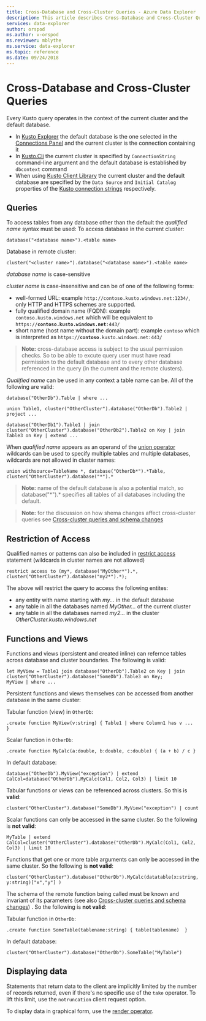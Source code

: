 ```yaml
---
title: Cross-Database and Cross-Cluster Queries - Azure Data Explorer | Microsoft Docs
description: This article describes Cross-Database and Cross-Cluster Queries in Azure Data Explorer.
services: data-explorer
author: orspod
ms.author: v-orspod
ms.reviewer: mblythe
ms.service: data-explorer
ms.topic: reference
ms.date: 09/24/2018
---
```

# Cross-Database and Cross-Cluster Queries

Every Kusto query operates in the context of the current cluster and the default database.
* In [Kusto Explorer](../tools/kusto-explorer.md) the default database is the one selected in the [Connections Panel](../tools/kusto-explorer.md#connections-panel) and the current cluster is the connection containing it
* In [Kusto.Cli](../tools/kusto-cli.md) the current cluster is specified by `ConnectionString` command-line argument and the default database is established by `dbcontext` command 
* When using [Kusto Client Library](../api/netfx/about-kusto-data.md) the current cluster and the default database are specified by the `Data Source` and `Initial Catalog` properties of 
  the [Kusto connection strings](../api/connection-strings/kusto.md) respectively.

## Queries
To access tables from any database other than the default the *qualified name* syntax must be used:
To access database in the current cluster:
```kusto
database("<database name>").<table name>
```
Database in remote cluster:
```kusto
cluster("<cluster name>").database("<database name>").<table name>
```

*database name* is case-sensitive

*cluster name* is case-insensitive and can be of one of the following forms:
* well-formed URL: example `http://contoso.kusto.windows.net:1234/`, only HTTP and HTTPS schemes are supported.
* fully qualified domain name (FQDN): example `contoso.kusto.windows.net` which will be equivalent to `https://`**`contoso.kusto.windows.net`**`:443/`
* short name (host name without the domain part): example `contoso` which is interpreted as `https://`**`contoso`**`.kusto.windows.net:443/`

>**Note:** cross-database access is subject to the usual permission checks.
So to be able to excute query user must have read permission to the default database and
to every other database referenced in the query (in the current and the remote clusters).

*Qualified name* can be used in any context a table name can be.
All of the following are valid:

```kusto
database("OtherDb").Table | where ...

union Table1, cluster("OtherCluster").database("OtherDb").Table2 | project ...

database("OtherDb1").Table1 | join cluster("OtherCluster").database("OtherDb2").Table2 on Key | join Table3 on Key | extend ...
```

When *qualified name* appears as an operand of the [union operator](./unionoperator.md) wildcards can be used to specify multiple tables
and multiple databases, wildcards are not allowed in cluster names:

```kusto
union withsource=TableName *, database("OtherDb*").*Table, cluster("OtherCluster").database("*").*
```

>**Note:** name of the default database is also a potential match, so database("&#42;").* specifies all tables of all databases
including the default.

>**Note:** for the discussion on how shema changes affect cross-cluster queries see [Cross-cluster queries and schema changes](../concepts/crossclusterandschemachanges.md)

## Restriction of Access
Qualified names or patterns can also be included in [restrict access](./restrictstatement.md) statement (wildcards in cluster names are not allowed)
```kusto
restrict access to (my*, database("MyOther*").*, cluster("OtherCluster").database("my2*").*);
```

The above will restrict the query to access the following entites:
* any entity with name starting with *my...* in the default database 
* any table in all the databases named *MyOther...* of the current cluster
* any table in all the databases named *my2...* in the cluster *OtherCluster.kusto.windows.net*

## Functions and Views
Functions and views (persistent and created inline) can refernce tables across database and cluster boundaries. The following is valid:

```kusto
let MyView = Table1 join database("OtherDb").Table2 on Key | join cluster("OtherCluster").database("SomeDb").Table3 on Key;
MyView | where ...
```

Persistent functions and views themselves can be accessed from another database in the same cluster:

Tabular function (view) in `OtherDb`:

```kusto
.create function MyView(v:string) { Table1 | where Column1 has v ...  }  
```

Scalar function in `OtherDb`:
```kusto
.create function MyCalc(a:double, b:double, c:double) { (a + b) / c }  
```

In default database:

```kusto
database("OtherDb").MyView("exception") | extend CalCol=database("OtherDb").MyCalc(Col1, Col2, Col3) | limit 10
```

Tabular functions or views can be referenced across clusters. So this is **valid**:
```kusto
cluster("OtherCluster").database("SomeDb").MyView("exception") | count
```

Scalar functions can only be accessed in the same cluster. So the following is **not valid**:

```kusto
MyTable | extend CalCol=cluster("OtherCluster").database("OtherDb").MyCalc(Col1, Col2, Col3) | limit 10
```

Functions that get one or more table arguments can only be accessed in the same cluster. So the following is **not valid**:

```kusto
cluster("OtherCluster").database("OtherDb").MyCalc(datatable(x:string, y:string)["x","y"] ) 
```

The schema of the remote function being called must be known and invariant of its parameters (see also [Cross-cluster queries and schema changes](../concepts/crossclusterandschemachanges.md)) . So the following is **not valid**:

Tabular function in `OtherDb`:
```kusto
.create function SomeTable(tablename:string) { table(tablename)  }  
```

In default database:
```kusto
cluster("OtherCluster").database("OtherDb").SomeTable("MyTable")
```


## Displaying data

Statements that return data to the client are implicitly limited
by the number of records returned, even if there's no specific use
of the `take` operator. To lift this limit, use the `notruncation`
client request option.

To display data in graphical form, use the [render operator](renderoperator.md).